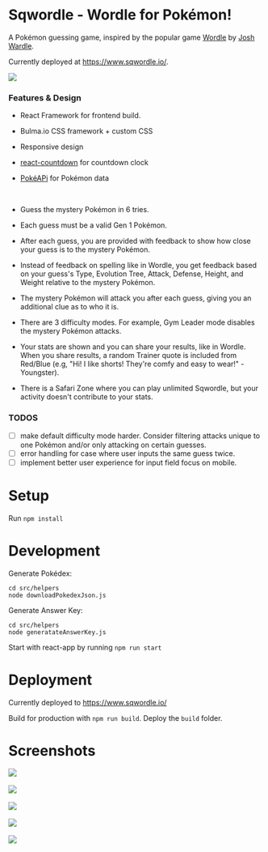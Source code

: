 # Sqwordle - Wordle for Pokémon!

A Pokémon guessing game, inspired by the popular game [Wordle](https://www.nytimes.com/games/wordle/index.html) by [Josh Wardle](https://twitter.com/powerlanguish).

Currently deployed at https://www.sqwordle.io/.

<kbd>
<img src="https://user-images.githubusercontent.com/85373263/155868537-6cd25c35-3364-41fc-81d3-30384f2a3d3e.png"/>
</kbd>

### Features & Design

- React Framework for frontend build.
- Bulma.io CSS framework + custom CSS
- Responsive design
- [react-countdown](https://www.npmjs.com/package/react-countdown) for countdown clock
- [PokéAPi](https://pokeapi.co/) for Pokémon data

  <br />

- Guess the mystery Pokémon in 6 tries.
- Each guess must be a valid Gen 1 Pokémon.
- After each guess, you are provided with feedback to show how close your guess is to the mystery Pokémon.
- Instead of feedback on spelling like in Wordle, you get feedback based on your guess's Type, Evolution Tree, Attack, Defense, Height, and Weight relative to the mystery Pokémon.
- The mystery Pokémon will attack you after each guess, giving you an additional clue as to who it is.
- There are 3 difficulty modes. For example, Gym Leader mode disables the mystery Pokémon attacks.
- Your stats are shown and you can share your results, like in Wordle. When you share results, a random Trainer quote is included from Red/Blue (e.g, "Hi! I like shorts! They're comfy and easy to wear!" -Youngster).
- There is a Safari Zone where you can play unlimited Sqwordle, but your activity doesn't contribute to your stats.

### TODOS

- [ ] make default difficulty mode harder. Consider filtering attacks unique to one Pokémon and/or only attacking on certain guesses.
- [ ] error handling for case where user inputs the same guess twice.
- [ ] implement better user experience for input field focus on mobile.

# Setup

Run `npm install`

# Development

Generate Pokédex:

```
cd src/helpers
node downloadPokedexJson.js
```

Generate Answer Key:

```
cd src/helpers
node generatateAnswerKey.js
```

Start with react-app by running `npm run start`

# Deployment

Currently deployed to https://www.sqwordle.io/

Build for production with `npm run build`. Deploy the `build` folder.

# Screenshots

<kbd>
<img src="https://user-images.githubusercontent.com/85373263/155868537-6cd25c35-3364-41fc-81d3-30384f2a3d3e.png"/>
</kbd>
<br />
<br />
<kbd>
<img src="https://user-images.githubusercontent.com/85373263/155868672-827a551b-dd62-404a-821f-2baf930ea1db.png"/>
</kbd>
<br />
<br />
<kbd>
<img src="https://user-images.githubusercontent.com/85373263/155868697-e89d2bd6-1ad4-48fe-af62-b3d6e8740e7e.png"/>
</kbd>
<br />
<br />
<kbd>
<img src="https://user-images.githubusercontent.com/85373263/155868977-f4579f02-b8f9-436a-a34a-dd68148efe93.png"/>
</kbd>
<br />
<br />
<kbd>
<img src="https://user-images.githubusercontent.com/85373263/155868979-ab65218f-3af7-4c7c-ada7-d80b57f30de2.png"/>
</kbd>
